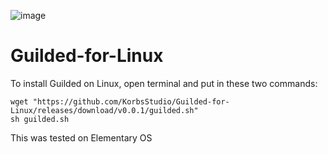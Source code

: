 ![image](https://i.imgur.com/I5WmWuq.jpg)
# Guilded-for-Linux
To install Guilded on Linux, open terminal and put in these two commands:
```
wget "https://github.com/KorbsStudio/Guilded-for-Linux/releases/download/v0.0.1/guilded.sh"
sh guilded.sh
```
This was tested on Elementary OS
